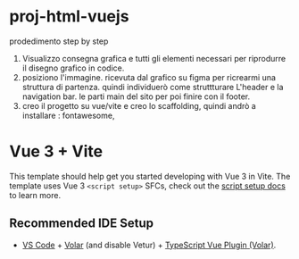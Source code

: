 
# proj-html-vuejs

prodedimento step by step

1. Visualizzo consegna grafica e tutti gli elementi necessari per riprodurre il disegno grafico in codice.
2. posiziono l'immagine. ricevuta dal grafico su figma per ricrearmi una struttura di partenza.
quindi individuerò come struttturare L'header e la navigation bar.
le parti main del sito per poi finire con il footer.
3. creo il progetto su vue/vite e creo lo scaffolding, quindi andrò a installare :
fontawesome, 










# Vue 3 + Vite

This template should help get you started developing with Vue 3 in Vite. The template uses Vue 3 `<script setup>` SFCs, check out the [script setup docs](https://v3.vuejs.org/api/sfc-script-setup.html#sfc-script-setup) to learn more.

## Recommended IDE Setup

- [VS Code](https://code.visualstudio.com/) + [Volar](https://marketplace.visualstudio.com/items?itemName=Vue.volar) (and disable Vetur) + [TypeScript Vue Plugin (Volar)](https://marketplace.visualstudio.com/items?itemName=Vue.vscode-typescript-vue-plugin).
